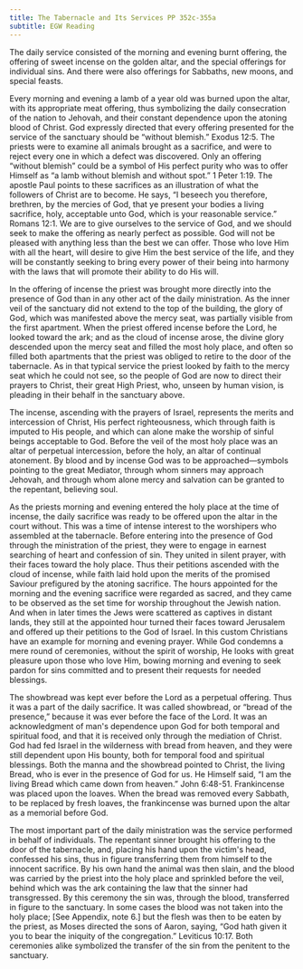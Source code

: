 ```yaml
---
title: The Tabernacle and Its Services PP 352c-355a
subtitle: EGW Reading
---
```


The daily service consisted of the morning and evening burnt offering, the offering of sweet incense on the golden altar, and the special offerings for individual sins. And there were also offerings for Sabbaths, new moons, and special feasts.

Every morning and evening a lamb of a year old was burned upon the altar, with its appropriate meat offering, thus symbolizing the daily consecration of the nation to Jehovah, and their constant dependence upon the atoning blood of Christ. God expressly directed that every offering presented for the service of the sanctuary should be “without blemish.” Exodus 12:5. The priests were to examine all animals brought as a sacrifice, and were to reject every one in which a defect was discovered. Only an offering “without blemish” could be a symbol of His perfect purity who was to offer Himself as “a lamb without blemish and without spot.” 1 Peter 1:19. The apostle Paul points to these sacrifices as an illustration of what the followers of Christ are to become. He says, “I beseech you therefore, brethren, by the mercies of God, that ye present your bodies a living sacrifice, holy, acceptable unto God, which is your reasonable service.” Romans 12:1. We are to give ourselves to the service of God, and we should seek to make the offering as nearly perfect as possible. God will not be pleased with anything less than the best we can offer. Those who love Him with all the heart, will desire to give Him the best service of the life, and they will be constantly seeking to bring every power of their being into harmony with the laws that will promote their ability to do His will.

In the offering of incense the priest was brought more directly into the presence of God than in any other act of the daily ministration. As the inner veil of the sanctuary did not extend to the top of the building, the glory of God, which was manifested above the mercy seat, was partially visible from the first apartment. When the priest offered incense before the Lord, he looked toward the ark; and as the cloud of incense arose, the divine glory descended upon the mercy seat and filled the most holy place, and often so filled both apartments that the priest was obliged to retire to the door of the tabernacle. As in that typical service the priest looked by faith to the mercy seat which he could not see, so the people of God are now to direct their prayers to Christ, their great High Priest, who, unseen by human vision, is pleading in their behalf in the sanctuary above.

The incense, ascending with the prayers of Israel, represents the merits and intercession of Christ, His perfect righteousness, which through faith is imputed to His people, and which can alone make the worship of sinful beings acceptable to God. Before the veil of the most holy place was an altar of perpetual intercession, before the holy, an altar of continual atonement. By blood and by incense God was to be approached—symbols pointing to the great Mediator, through whom sinners may approach Jehovah, and through whom alone mercy and salvation can be granted to the repentant, believing soul.

As the priests morning and evening entered the holy place at the time of incense, the daily sacrifice was ready to be offered upon the altar in the court without. This was a time of intense interest to the worshipers who assembled at the tabernacle. Before entering into the presence of God through the ministration of the priest, they were to engage in earnest searching of heart and confession of sin. They united in silent prayer, with their faces toward the holy place. Thus their petitions ascended with the cloud of incense, while faith laid hold upon the merits of the promised Saviour prefigured by the atoning sacrifice. The hours appointed for the morning and the evening sacrifice were regarded as sacred, and they came to be observed as the set time for worship throughout the Jewish nation. And when in later times the Jews were scattered as captives in distant lands, they still at the appointed hour turned their faces toward Jerusalem and offered up their petitions to the God of Israel. In this custom Christians have an example for morning and evening prayer. While God condemns a mere round of ceremonies, without the spirit of worship, He looks with great pleasure upon those who love Him, bowing morning and evening to seek pardon for sins committed and to present their requests for needed blessings.

The showbread was kept ever before the Lord as a perpetual offering. Thus it was a part of the daily sacrifice. It was called showbread, or “bread of the presence,” because it was ever before the face of the Lord. It was an acknowledgment of man's dependence upon God for both temporal and spiritual food, and that it is received only through the mediation of Christ. God had fed Israel in the wilderness with bread from heaven, and they were still dependent upon His bounty, both for temporal food and spiritual blessings. Both the manna and the showbread pointed to Christ, the living Bread, who is ever in the presence of God for us. He Himself said, “I am the living Bread which came down from heaven.” John 6:48-51. Frankincense was placed upon the loaves. When the bread was removed every Sabbath, to be replaced by fresh loaves, the frankincense was burned upon the altar as a memorial before God.

The most important part of the daily ministration was the service performed in behalf of individuals. The repentant sinner brought his offering to the door of the tabernacle, and, placing his hand upon the victim's head, confessed his sins, thus in figure transferring them from himself to the innocent sacrifice. By his own hand the animal was then slain, and the blood was carried by the priest into the holy place and sprinkled before the veil, behind which was the ark containing the law that the sinner had transgressed. By this ceremony the sin was, through the blood, transferred in figure to the sanctuary. In some cases the blood was not taken into the holy place; \[See Appendix, note 6.\] but the flesh was then to be eaten by the priest, as Moses directed the sons of Aaron, saying, “God hath given it you to bear the iniquity of the congregation.” Leviticus 10:17. Both ceremonies alike symbolized the transfer of the sin from the penitent to the sanctuary.